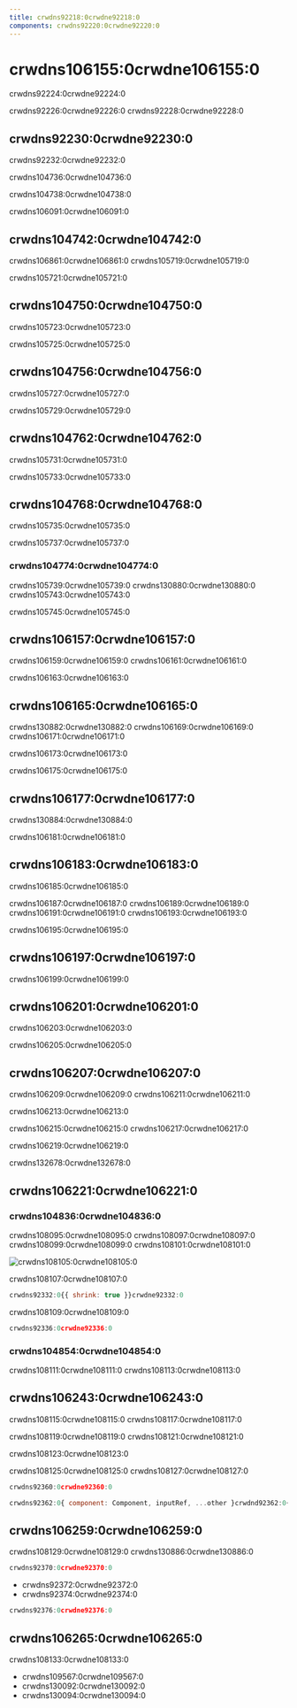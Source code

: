 ```yaml
---
title: crwdns92218:0crwdne92218:0
components: crwdns92220:0crwdne92220:0
---
```


# crwdns106155:0crwdne106155:0

<p class="description">crwdns92224:0crwdne92224:0</p>

crwdns92226:0crwdne92226:0 crwdns92228:0crwdne92228:0

## crwdns92230:0crwdne92230:0

crwdns92232:0crwdne92232:0

crwdns104736:0crwdne104736:0

crwdns104738:0crwdne104738:0

crwdns106091:0crwdne106091:0

## crwdns104742:0crwdne104742:0

crwdns106861:0crwdne106861:0 crwdns105719:0crwdne105719:0

crwdns105721:0crwdne105721:0

## crwdns104750:0crwdne104750:0

crwdns105723:0crwdne105723:0

crwdns105725:0crwdne105725:0

## crwdns104756:0crwdne104756:0

crwdns105727:0crwdne105727:0

crwdns105729:0crwdne105729:0

## crwdns104762:0crwdne104762:0

crwdns105731:0crwdne105731:0

crwdns105733:0crwdne105733:0

## crwdns104768:0crwdne104768:0

crwdns105735:0crwdne105735:0

crwdns105737:0crwdne105737:0

### crwdns104774:0crwdne104774:0

crwdns105739:0crwdne105739:0 crwdns130880:0crwdne130880:0 crwdns105743:0crwdne105743:0

crwdns105745:0crwdne105745:0

## crwdns106157:0crwdne106157:0

crwdns106159:0crwdne106159:0 crwdns106161:0crwdne106161:0

crwdns106163:0crwdne106163:0

## crwdns106165:0crwdne106165:0

crwdns130882:0crwdne130882:0 crwdns106169:0crwdne106169:0 crwdns106171:0crwdne106171:0

crwdns106173:0crwdne106173:0

crwdns106175:0crwdne106175:0

## crwdns106177:0crwdne106177:0

crwdns130884:0crwdne130884:0

crwdns106181:0crwdne106181:0

## crwdns106183:0crwdne106183:0

crwdns106185:0crwdne106185:0

crwdns106187:0crwdne106187:0 crwdns106189:0crwdne106189:0 crwdns106191:0crwdne106191:0 crwdns106193:0crwdne106193:0

crwdns106195:0crwdne106195:0

## crwdns106197:0crwdne106197:0

crwdns106199:0crwdne106199:0

## crwdns106201:0crwdne106201:0

crwdns106203:0crwdne106203:0

crwdns106205:0crwdne106205:0

## crwdns106207:0crwdne106207:0

crwdns106209:0crwdne106209:0 crwdns106211:0crwdne106211:0

crwdns106213:0crwdne106213:0

crwdns106215:0crwdne106215:0 crwdns106217:0crwdne106217:0

crwdns106219:0crwdne106219:0

crwdns132678:0crwdne132678:0

## crwdns106221:0crwdne106221:0

### crwdns104836:0crwdne104836:0

crwdns108095:0crwdne108095:0 crwdns108097:0crwdne108097:0 crwdns108099:0crwdne108099:0 crwdns108101:0crwdne108101:0

![crwdns108105:0crwdne108105:0](crwdns108103:0crwdne108103:0)

crwdns108107:0crwdne108107:0

```jsx
crwdns92332:0{{ shrink: true }}crwdne92332:0
```

crwdns108109:0crwdne108109:0

```jsx
crwdns92336:0crwdne92336:0
```

### crwdns104854:0crwdne104854:0

crwdns108111:0crwdne108111:0 crwdns108113:0crwdne108113:0

## crwdns106243:0crwdne106243:0

crwdns108115:0crwdne108115:0 crwdns108117:0crwdne108117:0

crwdns108119:0crwdne108119:0 crwdns108121:0crwdne108121:0

crwdns108123:0crwdne108123:0

crwdns108125:0crwdne108125:0 crwdns108127:0crwdne108127:0

```ts
crwdns92360:0crwdne92360:0
```

```jsx
crwdns92362:0{ component: Component, inputRef, ...other }crwdnd92362:0{...other}crwdnd92362:0{ component: SomeThirdPartyComponent }crwdne92362:0
```

## crwdns106259:0crwdne106259:0

crwdns108129:0crwdne108129:0 crwdns130886:0crwdne130886:0

```jsx
crwdns92370:0crwdne92370:0
```

- crwdns92372:0crwdne92372:0
- crwdns92374:0crwdne92374:0

```jsx
crwdns92376:0crwdne92376:0
```

## crwdns106265:0crwdne106265:0

crwdns108133:0crwdne108133:0

- crwdns109567:0crwdne109567:0
- crwdns130092:0crwdne130092:0
- crwdns130094:0crwdne130094:0